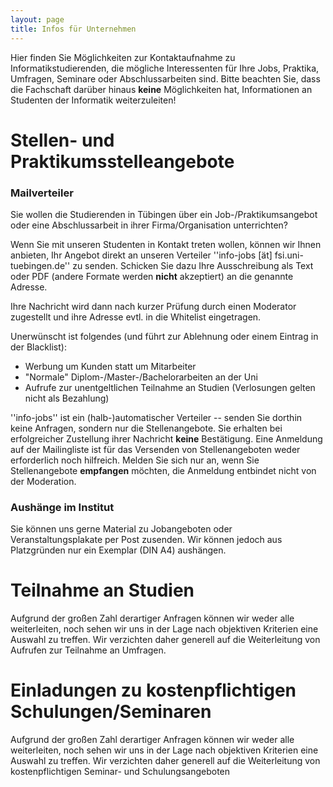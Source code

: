 ```yaml
---
layout: page
title: Infos für Unternehmen
---
```


Hier finden Sie Möglichkeiten zur Kontaktaufnahme zu Informatikstudierenden,
die mögliche Interessenten für Ihre Jobs, Praktika, Umfragen, Seminare oder
Abschlussarbeiten sind. Bitte beachten Sie, dass die Fachschaft darüber hinaus
**keine** Möglichkeiten hat, Informationen an Studenten der Informatik
weiterzuleiten!

# Stellen- und Praktikumsstelleangebote

### Mailverteiler

Sie wollen die Studierenden in Tübingen über ein Job-/Praktikumsangebot oder
eine Abschlussarbeit in ihrer Firma/Organisation unterrichten?

Wenn Sie mit unseren Studenten in Kontakt treten wollen, können
wir Ihnen anbieten, Ihr Angebot direkt an unseren Verteiler ''info-jobs
 [ät] fsi.uni-tuebingen.de'' zu senden. Schicken Sie dazu Ihre
Ausschreibung als Text oder PDF (andere Formate werden **nicht** akzeptiert) an
die genannte Adresse.

Ihre Nachricht wird dann nach kurzer Prüfung durch einen Moderator
zugestellt und ihre Adresse evtl. in die Whitelist eingetragen.

Unerwünscht ist folgendes (und führt zur Ablehnung oder einem Eintrag in der
  Blacklist):
* Werbung um Kunden statt um Mitarbeiter
* "Normale" Diplom-/Master-/Bachelorarbeiten an der Uni
* Aufrufe zur unentgeltlichen Teilnahme an Studien (Verlosungen gelten nicht als
  Bezahlung)

''info-jobs'' ist ein (halb-)automatischer Verteiler -- senden Sie dorthin keine
Anfragen, sondern nur die Stellenangebote.
Sie erhalten bei erfolgreicher Zustellung ihrer Nachricht **keine** Bestätigung.
Eine Anmeldung auf der Mailingliste ist für das Versenden von Stellenangeboten
weder erforderlich noch hilfreich. Melden Sie sich nur an, wenn Sie
Stellenangebote **empfangen** möchten, die Anmeldung entbindet nicht von der
Moderation.


### Aushänge im Institut

Sie können uns gerne Material zu Jobangeboten oder Veranstaltungsplakate per
Post zusenden. Wir können jedoch aus Platzgründen nur ein Exemplar (DIN A4)
aushängen.

# Teilnahme an Studien

Aufgrund der großen Zahl derartiger Anfragen können wir weder
alle weiterleiten, noch sehen wir uns in der Lage nach objektiven
Kriterien eine Auswahl zu treffen. Wir verzichten daher generell
auf die Weiterleitung von Aufrufen zur Teilnahme an Umfragen.

# Einladungen zu kostenpflichtigen Schulungen/Seminaren

Aufgrund der großen Zahl derartiger Anfragen können wir weder
alle weiterleiten, noch sehen wir uns in der Lage nach objektiven
Kriterien eine Auswahl zu treffen. Wir verzichten daher generell
auf die Weiterleitung von kostenpflichtigen Seminar- und Schulungsangeboten  
